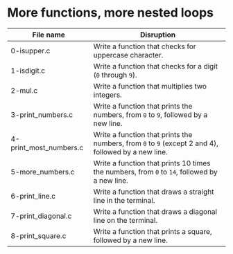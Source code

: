 # More functions, more nested loops

| File name              | Disruption                                                                                          |
| ---------------------- | --------------------------------------------------------------------------------------------------- |
| 0-isupper.c            | Write a function that checks for uppercase character.                                               |
| 1-isdigit.c            | Write a function that checks for a digit (`0` through `9`).                                         |
| 2-mul.c                | Write a function that multiplies two integers.                                                      |
| 3-print_numbers.c      | Write a function that prints the numbers, from `0` to `9`, followed by a new line.                  |
| 4-print_most_numbers.c | Write a function that prints the numbers, from `0` to `9` (except 2 and 4), followed by a new line. |
| 5-more_numbers.c       | Write a function that prints 10 times the numbers, from `0` to `14`, followed by a new line.        |
| 6-print_line.c         | Write a function that draws a straight line in the terminal.                                        |
| 7-print_diagonal.c     | Write a function that draws a diagonal line on the terminal.                                        |
| 8-print_square.c       | Write a function that prints a square, followed by a new line.                                      |

